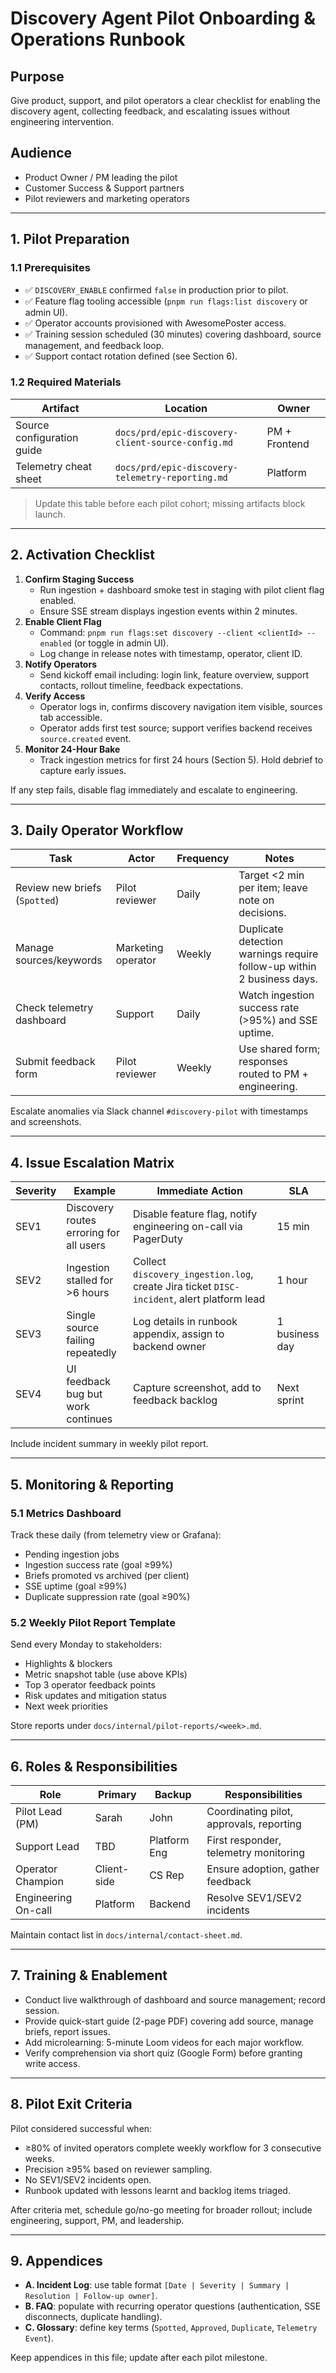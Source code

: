 # Discovery Agent Pilot Onboarding & Operations Runbook

## Purpose
Give product, support, and pilot operators a clear checklist for enabling the discovery agent, collecting feedback, and escalating issues without engineering intervention.

## Audience
- Product Owner / PM leading the pilot
- Customer Success & Support partners
- Pilot reviewers and marketing operators

---

## 1. Pilot Preparation
### 1.1 Prerequisites
- ✅ `DISCOVERY_ENABLE` confirmed `false` in production prior to pilot.
- ✅ Feature flag tooling accessible (`pnpm run flags:list discovery` or admin UI).
- ✅ Operator accounts provisioned with AwesomePoster access.
- ✅ Training session scheduled (30 minutes) covering dashboard, source management, and feedback loop.
- ✅ Support contact rotation defined (see Section 6).

### 1.2 Required Materials
| Artifact | Location | Owner |
| --- | --- | --- |
| Source configuration guide | `docs/prd/epic-discovery-client-source-config.md` | PM + Frontend |
| Telemetry cheat sheet | `docs/prd/epic-discovery-telemetry-reporting.md` | Platform |

> Update this table before each pilot cohort; missing artifacts block launch.

---

## 2. Activation Checklist
1. **Confirm Staging Success**
   - Run ingestion + dashboard smoke test in staging with pilot client flag enabled.
   - Ensure SSE stream displays ingestion events within 2 minutes.
2. **Enable Client Flag**
   - Command: `pnpm run flags:set discovery --client <clientId> --enabled` (or toggle in admin UI).
   - Log change in release notes with timestamp, operator, client ID.
3. **Notify Operators**
   - Send kickoff email including: login link, feature overview, support contacts, rollout timeline, feedback expectations.
4. **Verify Access**
   - Operator logs in, confirms discovery navigation item visible, sources tab accessible.
   - Operator adds first test source; support verifies backend receives `source.created` event.
5. **Monitor 24-Hour Bake**
   - Track ingestion metrics for first 24 hours (Section 5). Hold debrief to capture early issues.

If any step fails, disable flag immediately and escalate to engineering.

---

## 3. Daily Operator Workflow
| Task | Actor | Frequency | Notes |
| --- | --- | --- | --- |
| Review new briefs (`Spotted`) | Pilot reviewer | Daily | Target <2 min per item; leave note on decisions. |
| Manage sources/keywords | Marketing operator | Weekly | Duplicate detection warnings require follow-up within 2 business days. |
| Check telemetry dashboard | Support | Daily | Watch ingestion success rate (>95%) and SSE uptime. |
| Submit feedback form | Pilot reviewer | Weekly | Use shared form; responses routed to PM + engineering. |

Escalate anomalies via Slack channel `#discovery-pilot` with timestamps and screenshots.

---

## 4. Issue Escalation Matrix
| Severity | Example | Immediate Action | SLA |
| --- | --- | --- | --- |
| SEV1 | Discovery routes erroring for all users | Disable feature flag, notify engineering on-call via PagerDuty | 15 min |
| SEV2 | Ingestion stalled for >6 hours | Collect `discovery_ingestion.log`, create Jira ticket `DISC-incident`, alert platform lead | 1 hour |
| SEV3 | Single source failing repeatedly | Log details in runbook appendix, assign to backend owner | 1 business day |
| SEV4 | UI feedback bug but work continues | Capture screenshot, add to feedback backlog | Next sprint |

Include incident summary in weekly pilot report.

---

## 5. Monitoring & Reporting
### 5.1 Metrics Dashboard
Track these daily (from telemetry view or Grafana):
- Pending ingestion jobs
- Ingestion success rate (goal ≥99%)
- Briefs promoted vs archived (per client)
- SSE uptime (goal ≥99%)
- Duplicate suppression rate (goal ≥90%)

### 5.2 Weekly Pilot Report Template
Send every Monday to stakeholders:
- Highlights & blockers
- Metric snapshot table (use above KPIs)
- Top 3 operator feedback points
- Risk updates and mitigation status
- Next week priorities

Store reports under `docs/internal/pilot-reports/<week>.md`.

---

## 6. Roles & Responsibilities
| Role | Primary | Backup | Responsibilities |
| --- | --- | --- | --- |
| Pilot Lead (PM) | Sarah | John | Coordinating pilot, approvals, reporting |
| Support Lead | TBD | Platform Eng | First responder, telemetry monitoring |
| Operator Champion | Client-side | CS Rep | Ensure adoption, gather feedback |
| Engineering On-call | Platform | Backend | Resolve SEV1/SEV2 incidents |

Maintain contact list in `docs/internal/contact-sheet.md`.

---

## 7. Training & Enablement
- Conduct live walkthrough of dashboard and source management; record session.
- Provide quick-start guide (2-page PDF) covering add source, manage briefs, report issues.
- Add microlearning: 5-minute Loom videos for each major workflow.
- Verify comprehension via short quiz (Google Form) before granting write access.

---

## 8. Pilot Exit Criteria
Pilot considered successful when:
- ≥80% of invited operators complete weekly workflow for 3 consecutive weeks.
- Precision ≥95% based on reviewer sampling.
- No SEV1/SEV2 incidents open.
- Runbook updated with lessons learnt and backlog items triaged.

After criteria met, schedule go/no-go meeting for broader rollout; include engineering, support, PM, and leadership.

---

## 9. Appendices
- **A. Incident Log**: use table format `[Date | Severity | Summary | Resolution | Follow-up owner]`.
- **B. FAQ**: populate with recurring operator questions (authentication, SSE disconnects, duplicate handling).
- **C. Glossary**: define key terms (`Spotted`, `Approved`, `Duplicate`, `Telemetry Event`).

Keep appendices in this file; update after each pilot milestone.
